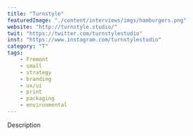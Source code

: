 ```yaml
---
title: "Turnstyle"
featuredImage: "./content/interviews/imgs/hamburgers.png"
website: "http://turnstyle.studio/"
twit: "https://twitter.com/turnstylestudio"
inst: "https://www.instagram.com/turnstylestudio"
category: "T"
tags:
    - Fremont
    - small
    - strategy
    - branding
    - ux/ui
    - print
    - packaging
    - environmental
---
```


Description
